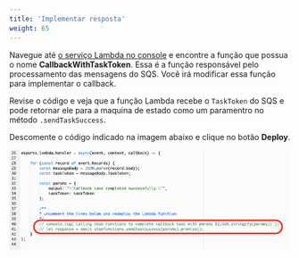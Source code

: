 ```yaml
---
title: 'Implementar resposta'
weight: 65
---
```


Navegue até [o serviço Lambda no console](https://console.aws.amazon.com/lambda/home) e encontre a função que possua o nome **CallbackWithTaskToken**. Essa é a função responsável pelo processamento das mensagens do SQS. Você irá modificar essa função para implementar o callback.

Revise o código e veja que a função Lambda recebe o `TaskToken` do SQS e pode retornar ele para a maquina de estado como um paramentro no método `.sendTaskSuccess`.

Descomente o código indicado na imagem abaixo e clique no botão **Deploy**.

![Module 4 Workflow](/static/img/module-4/lambda.png)


